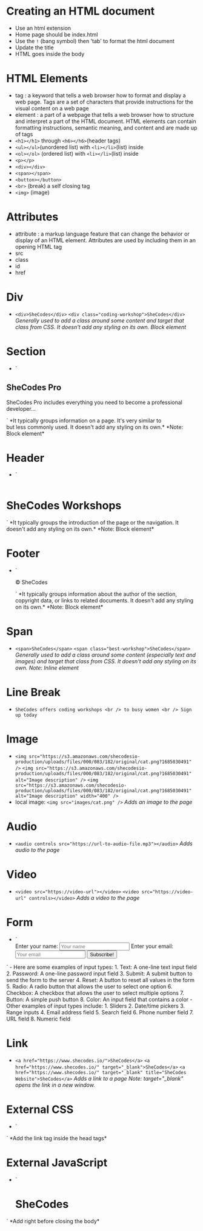 # Creating an HTML document

- Use an html extension
- Home page should be index.html
- Use the `!` (bang symbol) then 'tab' to format the html document
- Update the title
- HTML goes inside the body

# HTML Elements

- tag
  : a keyword that tells a web browser how to format and display a web page. Tags are a set of characters that provide instructions for the visual content on a web page
- element
  : a part of a webpage that tells a web browser how to structure and interpret a part of the HTML document. HTML elements can contain formatting instructions, semantic meaning, and content and are made up of tags
- `<h1></h1>` through `<h6></h6>`(header tags)
- `<ul></ul>`(unordered list) with `<li></li>`(list) inside
- `<ol></ol>` (ordered list) with `<li></li>`(list) inside
- `<p></p>`
- `<div></div>`
- `<span></span>`
- `<button></button>`
- `<br>` (break) a self closing tag
- `<img>` (image)

# Attributes

- attribute
  : a markup language feature that can change the behavior or display of an HTML element. Attributes are used by including them in an opening HTML tag
- src
- class
- id
- href

# Div

- `<div>SheCodes</div>`
  `<div class="coding-workshop">SheCodes</div>`
  _Generally used to add a class around some content and target that class from CSS. It doesn't add any styling on its own._
  _Block element_

# Section

- `<section class="workshop-information">
<h2>SheCodes Pro</h2>
<p>SheCodes Pro includes everything you need to become a professional developer...</p>
</section>`
*It typically groups information on a page. It's very similar to <div> but less commonly used. It doesn't add any styling on its own.*
*Note: Block element*

# Header

- `<header class="page-header">
<h1>SheCodes Workshops</h1>
</header>`
*It typically groups the introduction of the page or the navigation. It doesn't add any styling on its own.*
*Note: Block element*

# Footer

- `<footer>
  <p>© SheCodes</p>
   </footer>`
   *It typically groups information about the author of the section, copyright data, or links to related documents. It doesn't add any styling on its own.*
   *Note: Block element*

# Span
- `<span>SheCodes</span>`
`<span class="best-workshop">SheCodes</span>`
*Generally used to add a class around some content (especially text and images) and target that class from CSS. It doesn't add any styling on its own.*
*Note: Inline element*

# Line Break
- `SheCodes offers coding workshops <br />
to busy women <br />
Sign up today`

# Image
- `<img src="https://s3.amazonaws.com/shecodesio-production/uploads/files/000/083/182/original/cat.png?1685030491" />`
`<img src="https://s3.amazonaws.com/shecodesio-production/uploads/files/000/083/182/original/cat.png?1685030491" alt="Image description" />`
`<img src="https://s3.amazonaws.com/shecodesio-production/uploads/files/000/083/182/original/cat.png?1685030491" alt="Image description" width="400" />`
- local image: `<img src="images/cat.png" />`
*Adds an image to the page*

# Audio
- `<audio controls src="https://url-to-audio-file.mp3"></audio>`
*Adds audio to the page*

# Video
- `<video src="https://video-url"></video>`
`<video src="https://video-url" controls></video>`
*Adds a video to the page*

# Form
- `<form action="mailto:recipient@example.com"  method="get" enctype="text/plain">
    <label for="name">Enter your name: </label>
    <input type="text" placeholder="Your name" name="name" id="name" required />
    <label for="email">Enter your email: </label>
    <input type="email" placeholder="Your email" name="email" id="email" required />
    <input type="submit" value="Subscribe!" />
</form>`
- Here are some examples of input types:
  1. Text: A one-line text input field
  2. Password: A one-line password input field
  3. Submit: A submit button to send the form to the server
  4. Reset: A button to reset all values in the form
  5. Radio: A radio button that allows the user to select one option
  6. Checkbox: A checkbox that allows the user to select multiple options
  7. Button: A simple push button
  8. Color: An input field that contains a color
- Other examples of input types include:
  1. Sliders
  2. Date/time pickers
  3. Range inputs
  4. Email address field
  5. Search field
  6. Phone number field
  7. URL field
  8. Numeric field

# Link
- `<a href="https://www.shecodes.io/">SheCodes</a>`
`<a href="https://www.shecodes.io/" target="_blank">SheCodes</a>`
`<a href="https://www.shecodes.io/" target="_blank" title="SheCodes Website">SheCodes</a>`
*Adds a link to a page*
*Note: target="_blank" opens the link in a new window.*

# External CSS
- `<head>
    <link rel="stylesheet" href="style.css" />
</head>`
*Add the link tag inside the head tags*

# External JavaScript
- `<body>
  <h1>
    SheCodes
  </h1>
  <script src="app.js"></script>
</body>`
*Add right before closing the body*